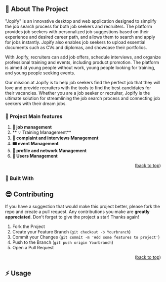 <!-- ABOUT THE PROJECT -->
## 📃 About The Project
"Jopify" is an innovative desktop and web application designed to simplify the job search process for both job seekers and recruiters. The platform provides job seekers with personalized job suggestions based on their experience and desired career path, and allows them to search and apply for jobs instantly. Jopify also enables job seekers to upload essential documents such as CVs and diplomas, and showcase their portfolios.

With Jopify, recruiters can add job offers, schedule interviews, and organize professional training and events, including product promotion. The platform is aimed at young people without work, young people looking for training, and young people seeking events.

Our mission at Jopify is to help job seekers find the perfect job that they will love and provide recruiters with the tools to find the best candidates for their vacancies. Whether you are a job seeker or recruiter, Jopify is the ultimate solution for streamlining the job search process and connecting job seekers with their dream jobs.
  

 ### 📜 Project Main features
1. **:briefcase: job management** 
2. ** :bulb: Training Management**
3. **:calendar: complaint and interviews Management** 
4. **:tickets: event Management**
5. **:blue_book: profile and network Management** 
6. **🙋 Users Management** 
<p align="right">(<a href="#top">back to top</a>)</p>

### 🚀 Built With





<!-- CONTRIBUTING -->
## 😎 Contributing

If you have a suggestion that would make this project better, please fork the repo and create a pull request. Any contributions you make are **greatly appreciated**.
Don't forget to give the project a star! Thanks again!

1. Fork the Project
2. Create your Feature Branch (`git checkout -b Yourbranch`)
3. Commit your Changes (`git commit -m 'Add some features to project'`)
4. Push to the Branch (`git push origin Yourbranch`)
5. Open a Pull Request

<p align="right">(<a href="#top">back to top</a>)</p>


<!-- USAGE EXAMPLES -->
## ⚡ Usage


